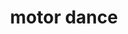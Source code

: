 ---
title: "motor dance" 
published: "05-09-2023"
description: "a sound art piece on the theme of machinery."
tech: ["sound art collage"]
image: "genericPhoto.jpg"
url: "https://mitspol.bandcamp.com/track/motor-dance"
---